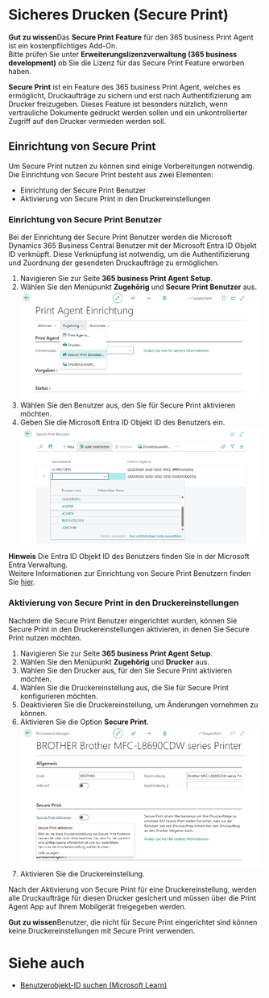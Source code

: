 # Sicheres Drucken (Secure Print)

<div class="alert alert-notice">
    <i class="fa-light fa-hand-point-up fa-lg"></i> <strong>Gut zu wissen</strong>Das <strong>Secure Print Feature</strong> für den 365 business Print Agent ist ein kostenpflichtiges Add-On.<br>
    Bitte prüfen Sie unter <strong>Erweiterungslizenzverwaltung (365 business development)</strong> ob Sie die Lizenz für das Secure Print Feature erworben haben.
</div>

**Secure Print** ist ein Feature des 365 business Print Agent, welches es ermöglicht, Druckaufträge zu sichern und erst nach Authentifizierung am Drucker freizugeben. Dieses Feature ist besonders nützlich, wenn vertrauliche Dokumente gedruckt werden sollen und ein unkontrollierter Zugriff auf den Drucker vermieden werden soll.

## Einrichtung von Secure Print

Um Secure Print nutzen zu können sind einige Vorbereitungen notwendig.
Die Einrichtung von Secure Print besteht aus zwei Elementen:

 - Einrichtung der Secure Print Benutzer
 - Aktivierung von Secure Print in den Druckereinstellungen

### Einrichtung von Secure Print Benutzer

Bei der Einrichtung der Secure Print Benutzer werden die Microsoft Dynamics 365 Business Central Benutzer mit der Microsoft Entra ID Objekt ID verknüpft. Diese Verknüpfung ist notwendig, um die Authentifizierung und Zuordnung der gesendeten Druckaufträge zu ermöglichen.

1. Navigieren Sie zur Seite **365 business Print Agent Setup**.
2. Wählen Sie den Menüpunkt **Zugehörig** und **Secure Print Benutzer** aus.
   ![Secure Print Setup Aktion](/assets/images/365-business-print-agent/secure-print-setup.de-DE.png)
3. Wählen Sie den Benutzer aus, den Sie für Secure Print aktivieren möchten.
4. Geben Sie die Microsoft Entra ID Objekt ID des Benutzers ein.
   ![Secure Print User Setup](/assets/images/365-business-print-agent/secure-print-user-setup.de-DE.png)

<div class="alert alert-info">
    <i class="fa-duotone fa-thin fa-lightbulb fa-lg"></i> <strong>Hinweis</strong> Die Entra ID Objekt ID des Benutzers finden Sie in der Microsoft Entra Verwaltung.<br>
    Weitere Informationen zur Einrichtung von Secure Print Benutzern finden Sie <a href="https://learn.microsoft.com/de-de/partner-center/account-settings/find-ids-and-domain-names#find-the-user-object-id" target="_blank">hier</a>.
</div>

### Aktivierung von Secure Print in den Druckereinstellungen

Nachdem die Secure Print Benutzer eingerichtet wurden, können Sie Secure Print in den Druckereinstellungen aktivieren, in denen Sie Secure Print nutzen möchten.

1. Navigieren Sie zur Seite **365 business Print Agent Setup**.
2. Wählen Sie den Menüpunkt **Zugehörig** und **Drucker** aus. 
3. Wählen Sie den Drucker aus, für den Sie Secure Print aktivieren möchten.
4. Wählen Sie die Druckereinstellung aus, die Sie für Secure Print konfigurieren möchten.
5. Deaktivieren Sie die Druckereinstellung, um Änderungen vornehmen zu können.
6. Aktivieren Sie die Option **Secure Print**.
   ![Druckereinstellungen - Secure Print](/assets/images/365-business-print-agent/printer-configuration-secure-print.de-DE.png)
7. Aktivieren Sie die Druckereinstellung.

Nach der Aktivierung von Secure Print für eine Druckereinstellung, werden alle Druckaufträge für diesen Drucker gesichert und müssen über die Print Agent App auf Ihrem Mobilgerät freigegeben werden.

<div class="alert alert-notice">
    <i class="fa-light fa-hand-point-up fa-lg"></i> <strong>Gut zu wissen</strong>Benutzer, die nicht für Secure Print eingerichtet sind können keine Druckereinstellungen mit Secure Print verwenden.
</div>


# Siehe auch

- [Benutzerobjekt-ID suchen (Microsoft Learn)](https://learn.microsoft.com/de-de/partner-center/account-settings/find-ids-and-domain-names#find-the-user-object-id)